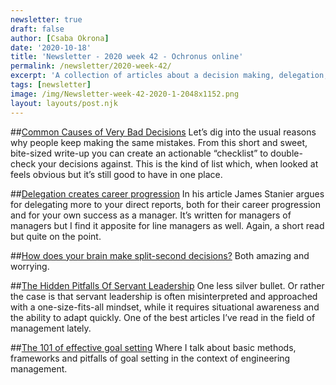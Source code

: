 ```yaml
---
newsletter: true
draft: false
author: [Csaba Okrona]
date: '2020-10-18'
title: 'Newsletter - 2020 week 42 - Ochronus online'
permalink: /newsletter/2020-week-42/
excerpt: 'A collection of articles about a decision making, delegation, pitfalls of servant leadership and effective goal setting.'
tags: [newsletter]
image: /img/Newsletter-week-42-2020-1-2048x1152.png
layout: layouts/post.njk
---
```


##[Common Causes of Very Bad Decisions](https://www.collaborativefund.com/blog/bad-decisions/)
Let’s dig into the usual reasons why people keep making the same mistakes. From this short and sweet, bite-sized write-up you can create an actionable “checklist” to double-check your decisions against. This is the kind of list which, when looked at feels obvious but it’s still good to have in one place.

##[Delegation creates career progression](https://www.theengineeringmanager.com/managing-managers/delegation-creates-career-progression/)
In his article James Stanier argues for delegating more to your direct reports, both for their career progression and for your own success as a manager. It’s written for managers of managers but I find it apposite for line managers as well. Again, a short read but quite on the point.

##[How does your brain make split-second decisions?](https://bigthink.com/mind-brain/split-decision-making-process)
Both amazing and worrying.

##[The Hidden Pitfalls Of Servant Leadership](https://www.forbes.com/sites/renitakalhorn/2020/09/02/the-hidden-pitfalls-of-servant-leadership/)
One less silver bullet. Or rather the case is that servant leadership is often misinterpreted and approached with a one-size-fits-all mindset, while it requires situational awareness and the ability to adapt quickly. One of the best articles I’ve read in the field of management lately.

##[The 101 of effective goal setting](https://ochronus.online/goal-setting/)
Where I talk about basic methods, frameworks and pitfalls of goal setting in the context of engineering management.
